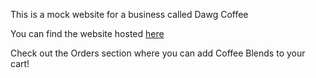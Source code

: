 This is a mock website for a business called Dawg Coffee

You can find the website hosted [here](http://students.washington.edu/kaiyosh/info343/challenges/dawg-coffee/)

Check out the Orders section where you can add Coffee Blends to your cart!
